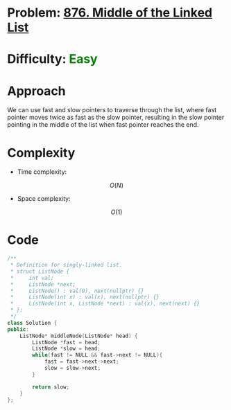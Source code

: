 # Problem: [876. Middle of the Linked List](https://leetcode.com/problems/middle-of-the-linked-list/description/)

# Difficulty: <span style = "color:green">Easy</span>

# Approach
<!-- Describe your approach to solving the problem. -->
We can use fast and slow pointers to traverse through the list, where fast pointer moves twice as fast as the slow pointer, resulting in the slow pointer pointing in the middle of the list when fast pointer reaches the end.

# Complexity
- Time complexity:
<!-- Add your time complexity here, e.g. $$O(n)$$ -->
$$O(N)$$
- Space complexity:
<!-- Add your space complexity here, e.g. $$O(n)$$ -->
$$O(1)$$
# Code
```cpp
/**
 * Definition for singly-linked list.
 * struct ListNode {
 *     int val;
 *     ListNode *next;
 *     ListNode() : val(0), next(nullptr) {}
 *     ListNode(int x) : val(x), next(nullptr) {}
 *     ListNode(int x, ListNode *next) : val(x), next(next) {}
 * };
 */
class Solution {
public:
    ListNode* middleNode(ListNode* head) {
        ListNode *fast = head;
        ListNode *slow = head;
        while(fast != NULL && fast->next != NULL){
            fast = fast->next->next;
            slow = slow->next;
        }

        return slow;
    }
};
```